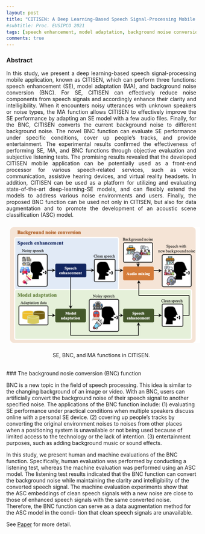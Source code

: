 ```yaml
---
layout: post
title: "CITISEN: A Deep Learning-Based Speech Signal-Processing Mobile Application"
#subtitle: Proc. EUSIPCO 2021
tags: [speech enhancement, model adaptation, background noise conversion, deep learning, mobile application.]
comments: true
---
```


### Abstract
<div style="text-align: justify"> 
In this study, we present a deep learning-based speech signal-processing mobile application, known as CITISEN, which can perform three functions: speech enhancement (SE), model adaptation (MA), and background noise conversion (BNC). 
For SE, CITISEN can effectively reduce noise components from speech signals and accordingly enhance their clarity and intelligibility. When it encounters noisy utterances with unknown speakers or noise types, the MA function allows CITISEN to effectively improve the SE performance by adapting an SE model with a few audio files. 
Finally, for the BNC, CITISEN converts the current background noise to different background noise. The novel BNC function can evaluate SE performance under specific conditions, cover up people’s tracks, and provide entertainment. 
The experimental results confirmed the effectiveness of performing SE, MA, and BNC functions through objective evaluation and subjective listening tests. The promising results revealed that the developed CITISEN mobile application can be potentially used as a front-end processor for various speech-related services, such as voice communication, assistive hearing devices, and virtual reality headsets.
In addition, CITISEN can be used as a platform for utilizing and evaluating state-of-the-art deep-learning-SE models, and can flexibly extend the models to address various noise environments and users. Finally, the proposed BNC function can be used not only in CITISEN, but also for data augmentation and to promote the development of an acoustic scene classification (ASC) model.
</div>

<p align="center">
<img src="/assets/img/2021-11-08-CITISEN_img/CITISEN.png" align="center" width="700px" style="vertical-align:middle;margin:10px 10px 10px 10px" />
</p>
<p align="center">
<div style="text-align: center"> SE, BNC, and MA functions in CITISEN.</div>
</p>


<br /> 
### The background nosie conversion (BNC) function

BNC is a new topic in the field of speech processing. This idea is similar to the changing background of an image or video. With an BNC, users can artificially convert the background noise of their speech signal to another specified noise. The applications of the BNC function include: (1) evaluating SE performance under practical conditions when multiple speakers discuss online with a personal SE device. (2) covering up people’s tracks by converting the original environment noises to noises from other places when a positioning system is unavailable or not being used because of limited access to the technology or the lack of intention. (3) entertainment purposes, such as adding background music or sound effects. <br /> 

In this study, we present human and machine evaluations of the BNC function. Specifically, human evaluation was performed by conducting a listening test, whereas the machine evaluation was performed using an ASC model. The listening test results indicated that the BNC function can convert the background noise while maintaining the clarity and intelligibility of the converted speech signal. The machine evaluation experiments show that the ASC embeddings of clean speech signals with a new noise are close to those of enhanced speech signals with the same converted noise. Therefore, the BNC function can serve as a data augmentation method for the ASC model in the condi- tion that clean speech signals are unavailable. 


See <a href="https://arxiv.org/pdf/2008.09264.pdf">Paper</a> for more detail. <br /> 

